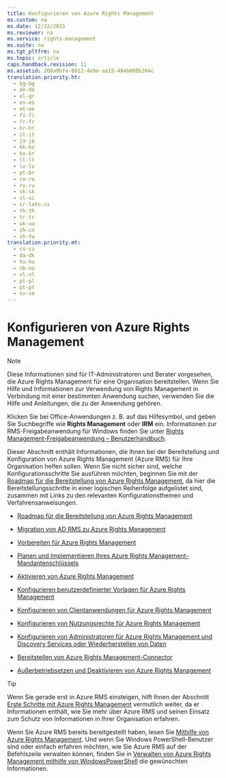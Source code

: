 ```yaml
---
title: Konfigurieren von Azure Rights Management
ms.custom: na
ms.date: 12/22/2015
ms.reviewer: na
ms.service: rights-management
ms.suite: na
ms.tgt_pltfrm: na
ms.topic: article
caps.handback.revision: 11
ms.assetid: 206a0bfe-0912-4e0e-aa15-484b000b264c
translation.priority.ht: 
  - bg-bg
  - de-de
  - el-gr
  - es-es
  - et-ee
  - fi-fi
  - fr-fr
  - hr-hr
  - it-it
  - ja-jp
  - kk-kz
  - ko-kr
  - lt-lt
  - lv-lv
  - pt-br
  - ro-ro
  - ru-ru
  - sk-sk
  - sl-si
  - sr-latn-cs
  - th-th
  - tr-tr
  - uk-ua
  - zh-cn
  - zh-tw
translation.priority.mt: 
  - cs-cz
  - da-dk
  - hu-hu
  - nb-no
  - nl-nl
  - pl-pl
  - pt-pt
  - sv-se
---
```

# Konfigurieren von Azure Rights Management
> [!NOTE]
> Diese Informationen sind für IT-Administratoren und Berater vorgesehen, die Azure Rights Management für eine Organisation bereitstellen. Wenn Sie Hilfe und Informationen zur Verwendung von Rights Management in Verbindung mit einer bestimmten Anwendung suchen, verwenden Sie die Hilfe und Anleitungen, die zu der Anwendung gehören.
> 
> Klicken Sie bei Office-Anwendungen z. B. auf das Hilfesymbol, und geben Sie Suchbegriffe wie **Rights Management** oder **IRM** ein. Informationen zur RMS-Freigabeanwendung für Windows finden Sie unter [Rights Management-Freigabeanwendung – Benutzerhandbuch](http://technet.microsoft.com/library/dn339006.aspx).

Dieser Abschnitt enthält Informationen, die Ihnen bei der Bereitstellung und Konfiguration von Azure Rights Management (Azure RMS) für Ihre Organisation helfen sollen. Wenn Sie nicht sicher sind, welche Konfigurationsschritte Sie ausführen möchten, beginnen Sie mit der [Roadmap für die Bereitstellung von Azure Rights Management](../../ems/AADRightsMgmt/Azure-Rights-Management-Deployment-Roadmap.md), da hier die Bereitstellungsschritte in einer logischen Reihenfolge aufgelistet sind, zusammen mit Links zu den relevanten Konfigurationsthemen und Verfahrensanweisungen.

-   [Roadmap für die Bereitstellung von Azure Rights Management](../../ems/AADRightsMgmt/Azure-Rights-Management-Deployment-Roadmap.md)

-   [Migration von AD RMS zu Azure Rights Management](../../ems/AADRightsMgmt/Migrating-from-AD-RMS-to-Azure-Rights-Management.md)

-   [Vorbereiten für Azure Rights Management](../../ems/AADRightsMgmt/Preparing-for-Azure-Rights-Management.md)

-   [Planen und Implementieren Ihres Azure Rights Management-Mandantenschlüssels](../../ems/AADRightsMgmt/Planning-and-Implementing-Your-Azure-Rights-Management-Tenant-Key.md)

-   [Aktivieren von Azure Rights Management](../../ems/AADRightsMgmt/Activating-Azure-Rights-Management.md)

-   [Konfigurieren benutzerdefinierter Vorlagen für Azure Rights Management](../../ems/AADRightsMgmt/Configuring-Custom-Templates-for-Azure-Rights-Management.md)

-   [Konfigurieren von Clientanwendungen für Azure Rights Management](../../ems/AADRightsMgmt/Configuring-Applications-for-Azure-Rights-Management.md)

-   [Konfigurieren von Nutzungsrechte für Azure Rights Management](../../ems/AADRightsMgmt/Configuring-Usage-Rights-for-Azure-Rights-Management.md)

-   [Konfigurieren von Administratoren für Azure Rights Management und Discovery Services oder Wiederherstellen von Daten](../../ems/AADRightsMgmt/Configuring-Super-Users-for-Azure-Rights-Management-and-Discovery-Services-or-Data-Recovery.md)

-   [Bereitstellen von Azure Rights Management-Connector](../../ems/AADRightsMgmt/Deploying-the-Azure-Rights-Management-Connector.md)

-   [Außerbetriebsetzen und Deaktivieren von Azure Rights Management](../../ems/AADRightsMgmt/Decommissioning-and-Deactivating-Azure-Rights-Management.md)

> [!TIP]
> Wenn Sie gerade erst in Azure RMS einsteigen, hilft Ihnen der Abschnitt [Erste Schritte mit Azure Rights Management](../../ems/AADRightsMgmt/Getting-Started-with-Azure-Rights-Management.md) vermutlich weiter, da er Informationen enthält, wie Sie mehr über Azure RMS und seinen Einsatz zum Schutz von Informationen in Ihrer Organisation erfahren.
> 
> Wenn Sie Azure RMS bereits bereitgestellt haben, lesen Sie [Mithilfe von Azure Rights Management](../../ems/AADRightsMgmt/Using-Azure-Rights-Management.md). Und wenn Sie Windows PowerShell-Benutzer sind oder einfach erfahren möchten, wie Sie Azure RMS auf der Befehlszeile verwalten können, finden Sie in [Verwalten von Azure Rights Management mithilfe von WindowsPowerShell](../../ems/AADRightsMgmt/Administering-Azure-Rights-Management-by-Using-Windows-PowerShell.md) die gewünschten Informationen.

